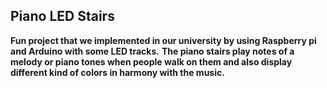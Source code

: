 ## Piano LED Stairs

**Fun project that we implemented in our university by using Raspberry pi and Arduino with some LED tracks.** 
**The piano stairs play notes of a melody or piano tones when people walk on them and also display different kind of colors in harmony with the music.**
